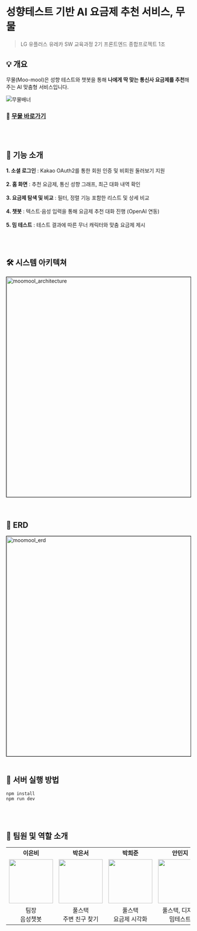 # 성향테스트 기반 AI 요금제 추천 서비스, 무물
> LG 유플러스 유레카 SW 교육과정 2기 프론트엔드 종합프로젝트 1조

## 💡 개요
무물(Moo-mool)은 성향 테스트와 챗봇을 통해 **나에게 딱 맞는 통신사 요금제를 추천**해주는 AI 맞춤형 서비스입니다.  


![무물배너](https://github.com/user-attachments/assets/540f7747-c3a8-434c-bc23-88ef7bf35f7b)

### 🔗 [무물 바로가기 ](https://moo-mool.com/)


</div>

<br/>
<br/>

## 🔧 기능 소개
**1. 소셜 로그인** : Kakao OAuth2를 통한 회원 인증 및 비회원 둘러보기 지원 
<br/>
<br/>
**2. 홈 화면** : 추천 요금제, 통신 성향 그래프, 최근 대화 내역 확인  
<br/>
**3. 요금제 탐색 및 비교** : 필터, 정렬 기능 포함한 리스트 및 상세 비교  
<br/>
**4. 챗봇** : 텍스트·음성 입력을 통해 요금제 추천 대화 진행 (OpenAI 연동)  
<br/>
**5. 밈 테스트** : 테스트 결과에 따른 무너 캐릭터와 맞춤 요금제 제시  

<br/>
<br/>



## 🛠️ 시스템 아키텍쳐
<img width="600" src="https://github.com/user-attachments/assets/32c041ce-f31b-45a3-aca4-bb168ffd810d" alt="moomool_architecture" style="border:1px solid black;">


<br/>
<br/>
<br/>



## 📌 ERD
<img width="600" src="https://github.com/user-attachments/assets/4ae5ead7-b541-41ad-8247-0054f470f5b4" alt="moomool_erd" style="border:1px solid black;">


<br/>
<br/>

## 🎯 서버 실행 방법
```
npm install
npm run dev
```

<br/>
<br/>



## 👥 팀원 및 역할 소개


<table align="center">
  <tr>
    <td align="center"><b>이은비</b></td>
    <td align="center"><b>박은서</b></td>
    <td align="center"><b>박희준</b></td>
    <td align="center"><b>안민지</b></td>
    <td align="center"><b>정다희</b></td>
    <td align="center"><b>허준호</b></td>
  </tr>
  <tr>
    <td align="center">
      <img src="https://avatars.githubusercontent.com/u/108103346?v=4" width="120" height="120"/>
    </td>
    <td align="center">
      <img src="https://avatars.githubusercontent.com/u/88071251?v=4" width="120" height="120"/>
    </td>
    <td align="center">
      <img src="https://avatars.githubusercontent.com/u/198835896?v=4" width="120" height="120"/>
    </td>
    <td align="center">
      <img src="https://avatars.githubusercontent.com/u/195983909?v=4" width="120" height="120"/>
    <td align="center">
      <img src="https://avatars.githubusercontent.com/u/55499429?v=4" width="120" height="120"/>
    <td align="center">
      <img src="https://avatars.githubusercontent.com/u/127181459?v=4" width="120" height="120"/>
    </td>
  </tr>
  <tr>
  <td align="center">팀장<br>음성챗봇</td>
    <td align="center">풀스택<br>주변 친구 찾기</td>
    <td align="center">풀스택<br>요금제 시각화</td>
    <td align="center">풀스택, 디자인<br>밈테스트</td>
    <td align="center">풀스택<br>챗봇</td>
    <td align="center">풀스택, AI<br>챗봇</td>
  </tr>
</table>
